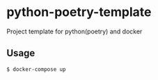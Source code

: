 # python-poetry-template
Project template for python(poetry) and docker

## Usage
```shell
$ docker-compose up

